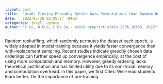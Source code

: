 ```yaml
---
layout: post
title:  "GraB: Finding Provably Better Data Permutations than Random Reshuffling"
date:   2022-05-28 02:05:27 -0400
categories: jekyll update
author: "Y Lu, W Guo, C De Sa - arXiv preprint arXiv:2205.10733, 2022"
---
```

Random reshuffling, which randomly permutes the dataset each epoch, is widely adopted in model training because it yields faster convergence than with-replacement sampling. Recent studies indicate greedily chosen data orderings can further speed up convergence empirically, at the cost of using more computation and memory. However, greedy ordering lacks theoretical justification and has limited utility due to its non-trivial memory and computation overhead. In this paper, we first  Cites: Well-read students learn better: On the importance of pre-training